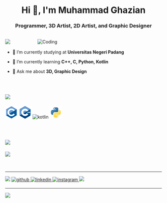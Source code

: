 <h1 align="center">Hi 👋, I'm Muhammad Ghazian</h1> 
<h3 align="center">Programmer, 3D Artist, 2D Artist, and Graphic Designer</h3>

<br/>  

<img align="right" alt="Coding" width="400" src="https://github.com/SirGhazian/SirGhazian/assets/142916107/19e88997-fcbd-4e2c-85d0-abf37ea6c804">

<img height="30" src="https://github.com/SirGhazian/SirGhazian/assets/142916107/503e9fa1-1708-4565-af76-a36949dd87eb">

- 🔭 I’m currently studying at **Universitas Negeri Padang**

- 🌱 I’m currently learning **C++, C, Python, Kotlin**

- 💬 Ask me about **3D, Graphic Design**

<p align="left">
</p>

<br/>


## <img height="30" src="https://github.com/SirGhazian/SirGhazian/assets/142916107/9a44bfd2-f8dc-4576-a024-c3f94cb037e7">

<p align="left"> <img src="https://raw.githubusercontent.com/devicons/devicon/master/icons/c/c-original.svg" alt="c" width="40" height="40"/> </a>
<img src="https://raw.githubusercontent.com/devicons/devicon/master/icons/cplusplus/cplusplus-original.svg" alt="cplusplus" width="40" height="40"/> </a>
<img src="https://www.vectorlogo.zone/logos/kotlinlang/kotlinlang-icon.svg" alt="kotlin" width="40" height="40"/> </a>
<img src="https://raw.githubusercontent.com/devicons/devicon/master/icons/python/python-original.svg" alt="python" width="40" height="40"/> </a> </p>
<br/>

## <img height="30" src="https://github.com/SirGhazian/SirGhazian/assets/142916107/3f69f4e7-0670-40a3-acff-e88829804092">

<img height="30" src="https://github.com/SirGhazian/SirGhazian/assets/142916107/3a7aff5f-f1c3-428f-8ea1-2e6845c38c37">

<br/><hr/> 

<img height="30" src="https://github.com/SirGhazian/SirGhazian/assets/142916107/48fee2fd-5a77-40c6-9eb8-a73ebfd364fc">     
<a href="https://github.com/SirGhazian" target="_blank">
<img src=https://img.shields.io/badge/github-%2324292e.svg?&style=for-the-badge&logo=github&logoColor=white alt=github style="margin-bottom: 5px;" />
</a>
<a href="https://www.linkedin.com/in/ghazian-tza-1054b9291/" target="_blank">
<img src=https://img.shields.io/badge/linkedin-%231E77B5.svg?&style=for-the-badge&logo=linkedin&logoColor=white alt=linkedin style="margin-bottom: 5px;" />
</a>
<a href="https://instagram.com/ghazian_tza" target="_blank">
<img src=https://img.shields.io/badge/instagram-%23000000.svg?&style=for-the-badge&logo=instagram&logoColor=white alt=instagram style="margin-bottom: 5px;" />
</a>
<a href="https://www.artstation.com/ghazian_tza" target="_blank">
<img height="28.3" src="https://github.com/SirGhazian/SirGhazian/assets/142916107/9998d209-6da0-4e34-9621-a113c6c2bb0e"/>

</a>
<hr/> 

<img align="left" width="1100" src="https://images-wixmp-ed30a86b8c4ca887773594c2.wixmp.com/f/7de35d9d-28fe-49d3-982f-5a99cf882175/d92nrfe-bc74d9e1-f404-47d5-b42b-2c3359d069a6.gif?token=eyJ0eXAiOiJKV1QiLCJhbGciOiJIUzI1NiJ9.eyJzdWIiOiJ1cm46YXBwOjdlMGQxODg5ODIyNjQzNzNhNWYwZDQxNWVhMGQyNmUwIiwiaXNzIjoidXJuOmFwcDo3ZTBkMTg4OTgyMjY0MzczYTVmMGQ0MTVlYTBkMjZlMCIsIm9iaiI6W1t7InBhdGgiOiJcL2ZcLzdkZTM1ZDlkLTI4ZmUtNDlkMy05ODJmLTVhOTljZjg4MjE3NVwvZDkybnJmZS1iYzc0ZDllMS1mNDA0LTQ3ZDUtYjQyYi0yYzMzNTlkMDY5YTYuZ2lmIn1dXSwiYXVkIjpbInVybjpzZXJ2aWNlOmZpbGUuZG93bmxvYWQiXX0.TO9L_o9u1Q9R7Zz-mj_KLbLBExBMYAbiXY7YcoZAy9Q">

</div>  

